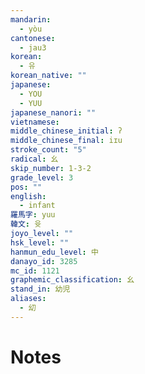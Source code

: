 ```yaml
---
mandarin:
  - yòu
cantonese:
  - jau3
korean:
  - 유
korean_native: ""
japanese:
  - YOU
  - YUU
japanese_nanori: ""
vietnamese:
middle_chinese_initial: ʔ
middle_chinese_final: iɪu
stroke_count: "5"
radical: 幺
skip_number: 1-3-2
grade_level: 3
pos: ""
english:
  - infant
羅馬字: yuu
韓文: 윳
joyo_level: ""
hsk_level: ""
hanmun_edu_level: 中
danayo_id: 3285
mc_id: 1121
graphemic_classification: 幺
stand_in: 幼児
aliases:
  - 㓜
---
```


# Notes
